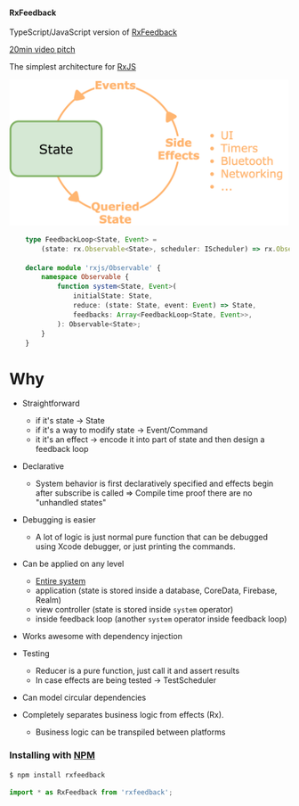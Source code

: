 #### RxFeedback 
TypeScript/JavaScript version of [RxFeedback](https://github.com/kzaher/RxFeedback)

[20min video pitch](https://academy.realm.io/posts/try-swift-nyc-2017-krunoslav-zaher-modern-rxswift-architectures/)

The simplest architecture for [RxJS](https://github.com/ReactiveX/RxJS)

<img src="https://github.com/kzaher/rxswiftcontent/raw/master/RxFeedback.png" width="502px" />

```typescript
    type FeedbackLoop<State, Event> = 
        (state: rx.Observable<State>, scheduler: IScheduler) => rx.Observable<Event>;

    declare module 'rxjs/Observable' {
        namespace Observable {
            function system<State, Event>(
                initialState: State,
                reduce: (state: State, event: Event) => State,
                feedbacks: Array<FeedbackLoop<State, Event>>,
            ): Observable<State>;
        }
    }
```

# Why

* Straightforward
    * if it's state -> State
    * if it's a way to modify state -> Event/Command
    * it it's an effect -> encode it into part of state and then design a feedback loop
* Declarative
    * System behavior is first declaratively specified and effects begin after subscribe is called => Compile time proof there are no "unhandled states"
* Debugging is easier
    * A lot of logic is just normal pure function that can be debugged using Xcode debugger, or just printing the commands.

* Can be applied on any level
    * [Entire system](https://kafka.apache.org/documentation/)
    * application (state is stored inside a database, CoreData, Firebase, Realm)
    * view controller (state is stored inside `system` operator)
    * inside feedback loop (another `system` operator inside feedback loop)
* Works awesome with dependency injection
* Testing
    * Reducer is a pure function, just call it and assert results
    * In case effects are being tested -> TestScheduler
* Can model circular dependencies
* Completely separates business logic from effects (Rx).
    * Business logic can be transpiled between platforms


### Installing with [NPM](https://www.npmjs.com/)

```bash
$ npm install rxfeedback
```

```typescript
import * as RxFeedback from 'rxfeedback';
```